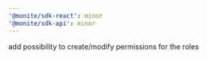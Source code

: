 ```yaml
---
'@monite/sdk-react': minor
'@monite/sdk-api': minor
---
```


add possibility to create/modify permissions for the roles
